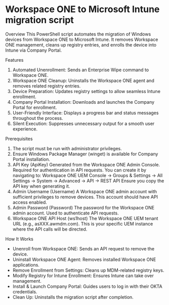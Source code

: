# Workspace ONE to Microsoft Intune migration script

Overview
This PowerShell script automates the migration of Windows devices from Workspace ONE to Microsoft Intune. It removes Workspace ONE management, cleans up registry entries, and enrolls the device into Intune via Company Portal.

Features
1. Automated Unenrollment: Sends an Enterprise Wipe command to Workspace ONE.
2. Workspace ONE Cleanup: Uninstalls the Workspace ONE agent and removes related registry entries.
3. Device Preparation: Updates registry settings to allow seamless Intune enrollment.
4. Company Portal Installation: Downloads and launches the Company Portal for enrollment.
5. User-Friendly Interface: Displays a progress bar and status messages throughout the process.
6. Silent Execution: Suppresses unnecessary output for a smooth user experience.

Prerequisites
1. The script must be run with administrator privileges.
2. Ensure Windows Package Manager (winget) is available for Company Portal installation.
3. API Key (ApiKey)
    Generated from the Workspace ONE Admin Console.
    Required for authentication in API requests.
    You can create it by navigating to:
    Workspace ONE UEM Console → Groups & Settings → All Settings → System → Advanced → API → REST API
    Ensure you copy the API key when generating it.
4. Admin Username (Username)
    A Workspace ONE admin account with sufficient privileges to remove devices.
    This account should have API access enabled.
5. Admin Password (Password)
    The password for the Workspace ONE admin account.
    Used to authenticate API requests.
6. Workspace ONE API Host (ws1host)
    The Workspace ONE UEM tenant URL (e.g., asXXX.awmdm.com).
    This is your specific UEM instance where the API calls will be directed.

How It Works
- Unenroll from Workspace ONE: Sends an API request to remove the device.
- Uninstall Workspace ONE Agent: Removes installed Workspace ONE applications.
- Remove Enrollment from Settings: Cleans up MDM-related registry keys.
- Modify Registry for Intune Enrollment: Ensures Intune can take over management.
- Install & Launch Company Portal: Guides users to log in with their OKTA credentials.
- Clean Up: Uninstalls the migration script after completion.

